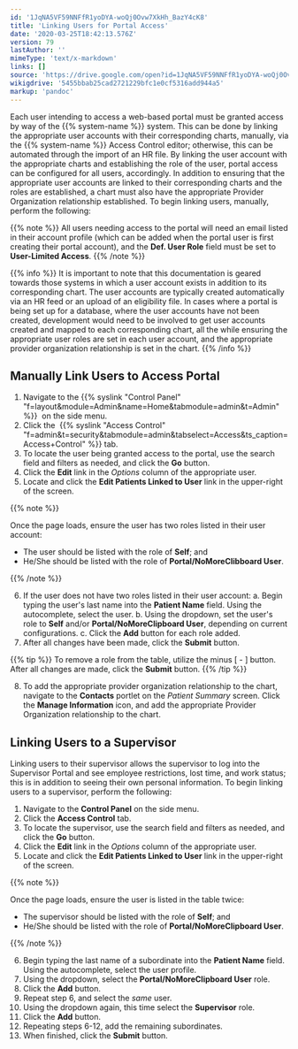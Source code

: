 ```yaml
---
id: '1JqNA5VF59NNFfR1yoDYA-woQj0Ovw7XkHh_BazY4cK8'
title: 'Linking Users for Portal Access'
date: '2020-03-25T18:42:13.576Z'
version: 79
lastAuthor: ''
mimeType: 'text/x-markdown'
links: []
source: 'https://drive.google.com/open?id=1JqNA5VF59NNFfR1yoDYA-woQj0Ovw7XkHh_BazY4cK8'
wikigdrive: '5455bbab25cad2721229bfc1e0cf5316add944a5'
markup: 'pandoc'
---
```

Each user intending to access a web-based portal must be granted access by way of the {{% system-name %}} system. This can be done by linking the appropriate user accounts with their corresponding charts, manually, via the {{% system-name %}} Access Control editor; otherwise, this can be automated through the import of an HR file. By linking the user account with the appropriate charts and establishing the role of the user, portal access can be configured for all users, accordingly. In addition to ensuring that the appropriate user accounts are linked to their corresponding charts and the roles are established, a chart must also have the appropriate Provider Organization relationship established. To begin linking users, manually, perform the following:

{{% note %}}
All users needing access to the portal will need an email listed in their account profile (which can be added when the portal user is first creating their portal account), and the **Def. User Role** field must be set to **User-Limited Access**.
{{% /note %}}

{{% info %}}
It is important to note that this documentation is geared towards those systems in which a user account exists in addition to its corresponding chart. The user accounts are typically created automatically via an HR feed or an upload of an eligibility file. In cases where a portal is being set up for a database, where the user accounts have not been created, development would need to be involved to get user accounts created and mapped to each corresponding chart, all the while ensuring the appropriate user roles are set in each user account, and the appropriate provider organization relationship is set in the chart.
{{% /info %}}

## Manually Link Users to Access Portal

1. Navigate to the {{% syslink "Control Panel" "f=layout&module=Admin&name=Home&tabmodule=admin&t=Admin" %}}  on the side menu.
2. Click the  {{% syslink "Access Control" "f=admin&t=security&tabmodule=admin&tabselect=Access&ts_caption=Access+Control" %}} tab.
3. To locate the user being granted access to the portal, use the search field and filters as needed, and click the <strong>Go</strong> button.
4. Click the <strong>Edit</strong> link in the <em>Options</em> column of the appropriate user.
5. Locate and click the <strong>Edit Patients Linked to User</strong> link in the upper-right of the screen.

{{% note %}}

Once the page loads, ensure the user has two roles listed in their user account:

* The user should be listed with the role of <strong>Self</strong>; and
* He/She should be listed with the role of <strong>Portal/NoMoreClibboard User</strong>.

{{% /note %}}

6. If the user does not have two roles listed in their user account:
    a.  Begin typing the user's last name into the <strong>Patient Name</strong> field. Using the autocomplete, select the user.
    b.  Using the dropdown, set the user's role to <strong>Self</strong> and/or <strong>Portal/NoMoreClipboard User</strong>, depending on current configurations.
    c.  Click the <strong>Add</strong> button for each role added.
7. After all changes have been made, click the <strong>Submit</strong> button.

{{% tip %}}
To remove a role from the table, utilize the minus [ - ] button. After all changes are made, click the **Submit** button.
{{% /tip %}}

8. To add the appropriate provider organization relationship to the chart, navigate to the <strong>Contacts</strong> portlet on the <em>Patient Summary</em> screen. Click the <strong>Manage Information</strong> icon, and add the appropriate Provider Organization relationship to the chart.

## Linking Users to a Supervisor

Linking users to their supervisor allows the supervisor to log into the Supervisor Portal and see employee restrictions, lost time, and work status; this is in addition to seeing their own personal information. To begin linking users to a supervisor, perform the following:

1. Navigate to the <strong>Control Panel</strong> on the side menu.
2. Click the <strong>Access Control</strong> tab.
3. To locate the supervisor, use the search field and filters as needed, and click the <strong>Go</strong> button.
4. Click the <strong>Edit</strong> link in the <em>Options</em> column of the appropriate user.
5. Locate and click the <strong>Edit Patients Linked to User</strong> link in the upper-right of the screen.

{{% note %}}

Once the page loads, ensure the user is listed in the table twice:

* The supervisor should be listed with the role of <strong>Self</strong>; and
* He/She should be listed with the role of <strong>Portal/NoMoreClipboard User</strong>.

{{% /note %}}

6. Begin typing the last name of a subordinate into the <strong>Patient Name</strong> field. Using the autocomplete, select the user profile.
7. Using the dropdown, select the <strong>Portal/NoMoreClipboard User</strong> role.
8. Click the <strong>Add</strong> button.
9. Repeat step 6, and select the <em>same</em> user.
10. Using the dropdown again, this time select the <strong>Supervisor</strong> role.
11. Click the <strong>Add</strong> button.
12. Repeating steps 6-12, add the remaining subordinates.
13. When finished, click the <strong>Submit</strong> button.
